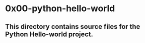 # 0x00-python-hello-world
## This directory contains source files for the Python Hello-world project.
